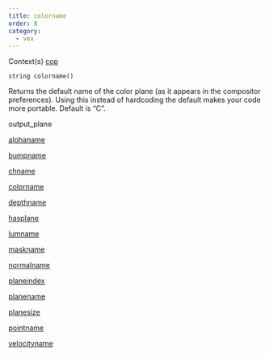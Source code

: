 ```yaml
---
title: colorname
order: 8
category:
  - vex
---
```


Context(s)
[cop](../contexts/cop.html)

`string colorname()`

Returns the default name of the color plane (as it appears in the
compositor preferences). Using this instead of hardcoding the default
makes your code more portable. Default is “C”.

output_plane

[alphaname](alphaname.html)

[bumpname](bumpname.html)

[chname](chname.html)

[colorname](colorname.html)

[depthname](depthname.html)

[hasplane](hasplane.html)

[lumname](lumname.html)

[maskname](maskname.html)

[normalname](normalname.html)

[planeindex](planeindex.html)

[planename](planename.html)

[planesize](planesize.html)

[pointname](pointname.html)

[velocityname](velocityname.html)
